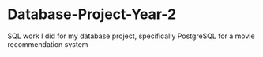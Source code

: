 # Database-Project-Year-2
SQL work I did for my database project, specifically PostgreSQL for a movie recommendation system
